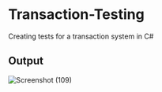 # Transaction-Testing
Creating tests for a transaction system in C#


## Output
![Screenshot (109)](https://user-images.githubusercontent.com/80438950/201939210-9595a107-37d9-423b-bfb4-a064254a32cd.png)
